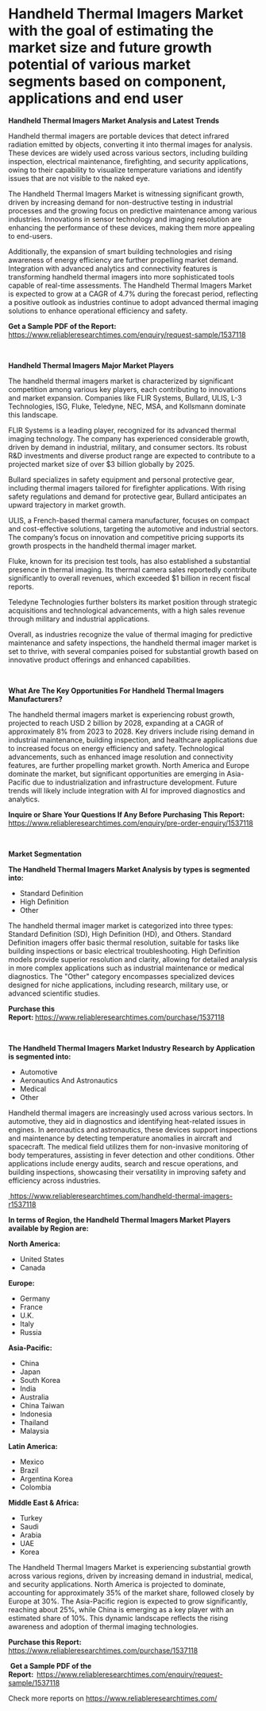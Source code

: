 <p><h1>Handheld Thermal Imagers Market with the goal of estimating the market size and future growth potential of various market segments based on component, applications and end user</h1></p><p><strong>Handheld Thermal Imagers Market Analysis and Latest Trends</strong></p>
<p><p>Handheld thermal imagers are portable devices that detect infrared radiation emitted by objects, converting it into thermal images for analysis. These devices are widely used across various sectors, including building inspection, electrical maintenance, firefighting, and security applications, owing to their capability to visualize temperature variations and identify issues that are not visible to the naked eye.</p><p>The Handheld Thermal Imagers Market is witnessing significant growth, driven by increasing demand for non-destructive testing in industrial processes and the growing focus on predictive maintenance among various industries. Innovations in sensor technology and imaging resolution are enhancing the performance of these devices, making them more appealing to end-users.</p><p>Additionally, the expansion of smart building technologies and rising awareness of energy efficiency are further propelling market demand. Integration with advanced analytics and connectivity features is transforming handheld thermal imagers into more sophisticated tools capable of real-time assessments. The Handheld Thermal Imagers Market is expected to grow at a CAGR of 4.7% during the forecast period, reflecting a positive outlook as industries continue to adopt advanced thermal imaging solutions to enhance operational efficiency and safety.</p></p>
<p><strong>Get a Sample PDF of the Report:&nbsp;</strong> <a href="https://www.reliableresearchtimes.com/enquiry/request-sample/1537118?utm_campaign=2655&utm_medium=2&utm_source=Github&utm_content=ia&utm_term=22022025&utm_id=handheld-thermal-imagers">https://www.reliableresearchtimes.com/enquiry/request-sample/1537118</a></p>
<p>&nbsp;</p>
<p><strong>Handheld Thermal Imagers Major Market Players</strong></p>
<p><p>The handheld thermal imagers market is characterized by significant competition among various key players, each contributing to innovations and market expansion. Companies like FLIR Systems, Bullard, ULIS, L-3 Technologies, ISG, Fluke, Teledyne, NEC, MSA, and Kollsmann dominate this landscape.</p><p>FLIR Systems is a leading player, recognized for its advanced thermal imaging technology. The company has experienced considerable growth, driven by demand in industrial, military, and consumer sectors. Its robust R&D investments and diverse product range are expected to contribute to a projected market size of over $3 billion globally by 2025.</p><p>Bullard specializes in safety equipment and personal protective gear, including thermal imagers tailored for firefighter applications. With rising safety regulations and demand for protective gear, Bullard anticipates an upward trajectory in market growth.</p><p>ULIS, a French-based thermal camera manufacturer, focuses on compact and cost-effective solutions, targeting the automotive and industrial sectors. The company’s focus on innovation and competitive pricing supports its growth prospects in the handheld thermal imager market.</p><p>Fluke, known for its precision test tools, has also established a substantial presence in thermal imaging. Its thermal camera sales reportedly contribute significantly to overall revenues, which exceeded $1 billion in recent fiscal reports. </p><p>Teledyne Technologies further bolsters its market position through strategic acquisitions and technological advancements, with a high sales revenue through military and industrial applications.</p><p>Overall, as industries recognize the value of thermal imaging for predictive maintenance and safety inspections, the handheld thermal imager market is set to thrive, with several companies poised for substantial growth based on innovative product offerings and enhanced capabilities.</p></p>
<p>&nbsp;</p>
<p><strong>What Are The Key Opportunities For Handheld Thermal Imagers Manufacturers?</strong></p>
<p><p>The handheld thermal imagers market is experiencing robust growth, projected to reach USD 2 billion by 2028, expanding at a CAGR of approximately 8% from 2023 to 2028. Key drivers include rising demand in industrial maintenance, building inspection, and healthcare applications due to increased focus on energy efficiency and safety. Technological advancements, such as enhanced image resolution and connectivity features, are further propelling market growth. North America and Europe dominate the market, but significant opportunities are emerging in Asia-Pacific due to industrialization and infrastructure development. Future trends will likely include integration with AI for improved diagnostics and analytics.</p></p>
<p><strong>Inquire or Share Your Questions If Any Before Purchasing This Report:</strong> <a href="https://www.reliableresearchtimes.com/enquiry/pre-order-enquiry/1537118?utm_campaign=2655&utm_medium=2&utm_source=Github&utm_content=ia&utm_term=22022025&utm_id=handheld-thermal-imagers">https://www.reliableresearchtimes.com/enquiry/pre-order-enquiry/1537118</a></p>
<p>&nbsp;</p>
<p><strong>Market Segmentation</strong></p>
<p><strong>The Handheld Thermal Imagers Market Analysis by types is segmented into:</strong></p>
<p><ul><li>Standard Definition</li><li>High Definition</li><li>Other</li></ul></p>
<p><p>The handheld thermal imager market is categorized into three types: Standard Definition (SD), High Definition (HD), and Others. Standard Definition imagers offer basic thermal resolution, suitable for tasks like building inspections or basic electrical troubleshooting. High Definition models provide superior resolution and clarity, allowing for detailed analysis in more complex applications such as industrial maintenance or medical diagnostics. The "Other" category encompasses specialized devices designed for niche applications, including research, military use, or advanced scientific studies.</p></p>
<p><strong>Purchase this Report:&nbsp;</strong><a href="https://www.reliableresearchtimes.com/purchase/1537118?utm_campaign=2655&utm_medium=2&utm_source=Github&utm_content=ia&utm_term=22022025&utm_id=handheld-thermal-imagers">https://www.reliableresearchtimes.com/purchase/1537118</a></p>
<p>&nbsp;</p>
<p><strong>The Handheld Thermal Imagers Market Industry Research by Application is segmented into:</strong></p>
<p><ul><li>Automotive</li><li>Aeronautics And Astronautics</li><li>Medical</li><li>Other</li></ul></p>
<p><p>Handheld thermal imagers are increasingly used across various sectors. In automotive, they aid in diagnostics and identifying heat-related issues in engines. In aeronautics and astronautics, these devices support inspections and maintenance by detecting temperature anomalies in aircraft and spacecraft. The medical field utilizes them for non-invasive monitoring of body temperatures, assisting in fever detection and other conditions. Other applications include energy audits, search and rescue operations, and building inspections, showcasing their versatility in improving safety and efficiency across industries.</p></p>
<p><a href="https://www.reliableresearchtimes.com/handheld-thermal-imagers-r1537118?utm_campaign=2655&utm_medium=2&utm_source=Github&utm_content=ia&utm_term=22022025&utm_id=handheld-thermal-imagers">&nbsp;https://www.reliableresearchtimes.com/handheld-thermal-imagers-r1537118</a></p>
<p><strong>In terms of Region, the Handheld Thermal Imagers Market Players available by Region are:</strong></p>
<p>
    <p> <strong> North America: </strong>
        <ul>
            <li>United States</li>
            <li>Canada</li>
        </ul>
        </p> 
    <p> <strong> Europe: </strong>
        <ul>
            <li>Germany</li>
            <li>France</li>
            <li>U.K.</li>
            <li>Italy</li>
            <li>Russia</li>
        </ul>
        </p> 
    <p> <strong> Asia-Pacific: </strong>
        <ul>
            <li>China</li>
            <li>Japan</li>
            <li>South Korea</li>
            <li>India</li>
            <li>Australia</li>
            <li>China Taiwan</li>
            <li>Indonesia</li>
            <li>Thailand</li>
            <li>Malaysia</li>
        </ul>
        </p> 
    <p> <strong> Latin America: </strong>
        <ul>
            <li>Mexico</li>
            <li>Brazil</li>
            <li>Argentina Korea</li>
            <li>Colombia</li>
        </ul>
        </p> 
    <p> <strong> Middle East & Africa: </strong>
        <ul>
            <li>Turkey</li>
            <li>Saudi</li>
            <li>Arabia</li>
            <li>UAE</li>
            <li>Korea</li>
        </ul>
    </p>
    </p>
<p><p>The Handheld Thermal Imagers Market is experiencing substantial growth across various regions, driven by increasing demand in industrial, medical, and security applications. North America is projected to dominate, accounting for approximately 35% of the market share, followed closely by Europe at 30%. The Asia-Pacific region is expected to grow significantly, reaching about 25%, while China is emerging as a key player with an estimated share of 10%. This dynamic landscape reflects the rising awareness and adoption of thermal imaging technologies.</p></p>
<p><strong>Purchase this Report: </strong><a href="https://www.reliableresearchtimes.com/purchase/1537118?utm_campaign=2655&utm_medium=2&utm_source=Github&utm_content=ia&utm_term=22022025&utm_id=handheld-thermal-imagers">https://www.reliableresearchtimes.com/purchase/1537118</a></p>
<p>&nbsp;<strong>Get a Sample PDF of the Report:&nbsp;&nbsp;</strong><a href="https://www.reliableresearchtimes.com/enquiry/request-sample/1537118?utm_campaign=2655&utm_medium=2&utm_source=Github&utm_content=ia&utm_term=22022025&utm_id=handheld-thermal-imagers">https://www.reliableresearchtimes.com/enquiry/request-sample/1537118</a></p>
<p><strong></strong></p>
<p>Check more reports on <a href="https://www.reliableresearchtimes.com/?utm_campaign=2655&utm_medium=2&utm_source=Github&utm_content=ia&utm_term=22022025&utm_id=handheld-thermal-imagers">https://www.reliableresearchtimes.com/</a></p>